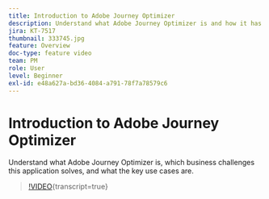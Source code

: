 ```yaml
---
title: Introduction to Adobe Journey Optimizer
description: Understand what Adobe Journey Optimizer is and how it has helped brands across industries boost ROI and overcome significant marketing challenges.
jira: KT-7517
thumbnail: 333745.jpg
feature: Overview
doc-type: feature video
team: PM
role: User
level: Beginner
exl-id: e48a627a-bd36-4084-a791-78f7a78579c6
---
```

# Introduction to Adobe Journey Optimizer

Understand what Adobe Journey Optimizer is, which business challenges this application solves, and what the key use cases are.

>[!VIDEO](https://video.tv.adobe.com/v/333745?quality=12&learn=on){transcript=true}

&emsp; <br>
